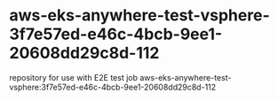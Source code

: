 # aws-eks-anywhere-test-vsphere-3f7e57ed-e46c-4bcb-9ee1-20608dd29c8d-112
repository for use with E2E test job aws-eks-anywhere-test-vsphere:3f7e57ed-e46c-4bcb-9ee1-20608dd29c8d-112

